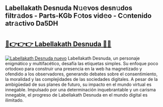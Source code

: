 ## Labellakath Desnuda N𝚞𝚎vos desn𝚞dos filtr𝚊dos - Parts-KGb F𝚘tos vid𝚎o - C𝚘ntenido atr𝚊ctivo Da5DH

# <h2><a href="http://mbczyu.tromn.icu/?c=Labellakath+Desnuda">🔗👉👉👉 Labellakath Desnuda 🔗🔗</a></h2>

[![Labellakath Desnuda nuevo](https://i.imgur.com/pEAQMta.gif)](http://mbczyu.tromn.icu/?c=Labellakath+Desnuda)
Labellakath Desnuda, un personaje enigmático y multifacético, desafía las etiquetas simples. Su enfoque poco ortodoxo para construir una presencia en la web ha magnetizado y ofendido a los observadores, generando debates sobre el consentimiento, la moralidad y las complejidades de las sociedades digitales. A pesar de la ambigüedad de sus planes de futuro, su impacto en el mundo virtual es innegable. Impulsado por una determinación inquebrantable y un carisma innegable, el progreso de Labellakath Desnuda en el mundo digital es ilimitado.
